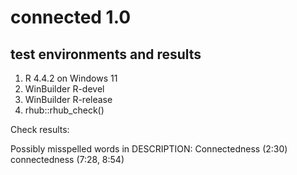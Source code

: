 # connected 1.0

## test environments and results

1. R 4.4.2 on Windows 11
2. WinBuilder R-devel
3. WinBuilder R-release
4. rhub::rhub_check()

Check results:

Possibly misspelled words in DESCRIPTION:
  Connectedness (2:30)
  connectedness (7:28, 8:54)
